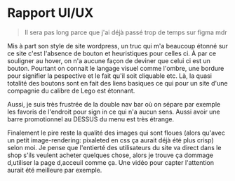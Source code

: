 # Rapport UI/UX
> Il sera pas long parce que j'ai déjà passé trop de temps sur figma mdr

Mis à part son style de site wordpress, un truc qui m'a beaucoup étonné sur ce site c'est l'absence de bouton et heuristiques pour celles ci. À par ce souligner au hover, on n'a aucune façon de deviner que celui ci  est un bouton. 
Pourtant on connait le langage visuel comme l'ombre, une bordure pour signifier la pespective et le fait qu'il soit cliquable etc. Là, la quasi totalité des boutons sont en fait des liens <a> basiques ce qui pour un site d'une compagnie du calibre de Lego est étonnant.

Aussi, je suis très frustrée de la double nav bar où on sépare par exemple les favoris de l'endroit pour sign in ce qui n'a aucun sens. Aussi avoir une barre promotionnel au DESSUS du menu est très étrange.

Finalement le pire reste la qualité des images qui sont floues (alors qu'avec un petit image-rendering: pixaleted en css ça aurait déjà été plus crisp) selon moi.
Je pense que l'entierté des utilisateurs du site va direct dans le shop s'ils veulent acheter quelques chose, alors je trouve ça dommage d,utiliser la page d,acceuil comme ça. Une vidéo pour capter l'attention aurait été meilleure par exemple.

